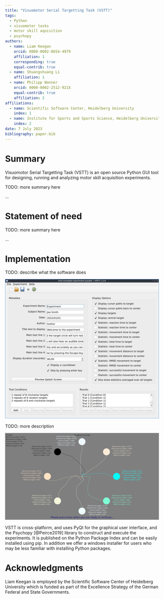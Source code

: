 ```yaml
---
title: "Visuomotor Serial Targetting Task (VSTT)"
tags:
  - Python
  - visuomotor tasks
  - motor skill aquisition
  - psychopy
authors:
  - name: Liam Keegan
    orcid: 0000-0002-0654-4979
    affiliation: 1
    corresponding: true
    equal-contrib: true
  - name: Shuangshuang Li
    affiliation: 1
  - name: Philipp Wanner
    orcid: 0000-0002-2512-921X
    equal-contrib: true
    affiliation: 2
affiliations:
  - name: Scientific Software Center, Heidelberg University
    index: 1
  - name: Institute for Sports and Sports Science, Heidelberg University
    index: 2
date: 7 July 2023
bibliography: paper.bib
---
```


# Summary

Visuomotor Serial Targetting Task (VSTT) is an open source Python GUI tool
for designing, running and analyzing motor skill acquisition experiments.

TODO: more summary here

...

# Statement of need

TODO: more summary here

...

# Implementation

TODO: describe what the software does

![The main graphical user interface of VSTT](docs/quickstart/images/gui.png)

TODO: more description

![The results displayed at the end of an experiment](docs/quickstart/images/results.png)

VSTT is cross-platform, and uses PyQt for the graphical user interface, and the Psychopy [@Peirce2019] library to construct and execute the experiments.
It is published on the Python Package Index and can be easily installed using pip.
In addition we offer a windows installer for users who may be less familiar with installing Python packages.

# Acknowledgments

Liam Keegan is employed by the Scientific Software Center of Heidelberg University
which is funded as part of the Excellence Strategy of the German Federal and State Governments.
